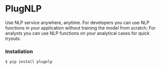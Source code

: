 # PlugNLP

Use NLP service anywhere, anytime. 
For developers you can use NLP functions in your application without training the model from scratch; For analysts you can use NLP functions on your analytical cases for quick tryouts.

### Installation
```bash
$ pip install plugnlp
```
